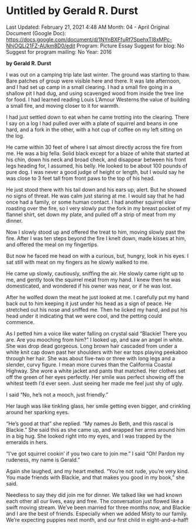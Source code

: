 # Untitled by Gerald R. Durst

Last Updated: February 21, 2021 4:48 AM
Month: 04 - April
Original Document (Google Doc): https://docs.google.com/document/d/1NYnBXFfuRf7SpehxTl8xMPc-NhjOQLi21FZ-AUkm8D0/edit
Program: Picture Essay
Suggest for blog: No
Suggest for program mailing: No
Year: 2016

**by Gerald R. Durst**

I was out on a camping trip late last winter. The ground was starting to thaw. Bare patches of group were visible here and there. It was late afternoon, and I had set up camp in a small clearing. I had a small fire going in a shallow pit I had dug, and using scavenged wood from inside the tree line for food. I had learned reading Louis L’Amour Westerns the value of building a small fire, and moving closer to it for warmth.

I had just settled down to eat when he came trotting into the clearing. There I say on a log I had pulled over with a plate of squirrel and beans in one hard, and a fork in the other, with a hot cup of coffee on my left sitting on the log.

He came within 30 feet of where I sat almost directly across the fire from me. He was a big fella. Solid black except for a blaze of white that started at his chin, down his neck and broad check, and disappear between his front legs heading for, I assumed, his belly. He looked to be about 100 pounds of pure dog. I was never a good judge of height or length, but I would say he was close to 3 feet tall from front paws to the top of his head.

He just stood there with his tail down and his ears up, alert. But he showed no signs of threat. He was calm just staring at me. I would say that he had once had a family, or some human contact. I had another squirrel slow roasting over the fire, so I very slowly put the fork in my breast pocket of my flannel shirt, set down my plate, and pulled off a strip of meat from my dinner.

Now I slowly stood up and offered the treat to him, moving slowly past the fire. After I was ten steps beyond the fire I knelt down, made kisses at him, and offered the meal on my fingertips.

But now he faced me head on with a curious, but, hungry, look in his eyes. I sat still with meat on my fingers as he slowly walked to me.

He came up slowly, cautiously, sniffing the air. He slowly came right up to me, and gently took the squirrel meat from my hand. I knew then he was domesticated, and wondered if his owner was near, or if he was lost.

After he wolfed down the meat he just looked at me. I carefully put my hand back out to him keeping it just under his head as a sign of peace. He stretched out his nose and sniffed me. Then he licked my hand, and put his head under it indicating that we were cool, and the petting could commence.

As I petted him a voice like water falling on crystal said “Blackie! There you are. Are you mooching from him?” I looked up, and saw an angel in white. She was drop dead gorgeous. Long brown hair cascaded from under a white knit cap down past her shoulders with her ear tops playing peekaboo through her hair. She was about five-two or three with long legs and a slender, curvy figure. I mean more curves than the California Coastal Highway. She wore a white jacket and pants that matched. Her clothes set off the green of her eyes perfectly. Her smile was perfect showing off the whitest teeth I’d ever seen. Just seeing her made me feel just shy of ugly.

I said “No, he’s not a mooch, just friendly.”

Her laugh was like tinkling glass, her smile getting even bigger, and crinkling around her sparking eyes.

“He’s good at that” she replied. “My names Jo Beth, and this rascal is Blackie.” She said this as she came up, and wrapped her arms around him in a big hug. She looked right into my eyes, and I was trapped by the emeralds in hers.

“I’ve got squirrel cookin’ if you two care to join me.” I said “Oh! Pardon my rudeness, my name is Gerald.”

Again she laughed, and my heart melted. “You’re not rude, you’re very kind. You made friends with Blackie, and that makes you good in my book,” she said.

Needless to say they did join me for dinner. We talked like we had known each other all our lives, easy and free. The conversation just flowed like a swift moving stream. We’ve been married for three months now, and Blackie and I are the best of friends. Especially when we added Misty to our family. We’re expecting puppies next month, and our first child in eight-and-a-half!